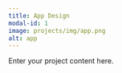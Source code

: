 ```yaml
---
title: App Design
modal-id: 1
image: projects/img/app.png
alt: app
---
```

Enter your project content here.